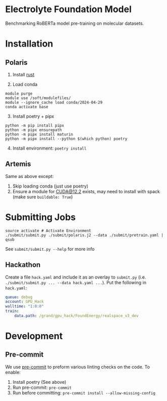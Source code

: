 # Electrolyte Foundation Model
Benchmarking RoBERTa model pre-training on molecular datasets.

# Installation

## Polaris

1. Install [rust](https://www.rust-lang.org/tools/install)

2. Load conda
```shell
module purge
module use /soft/modulefiles/
module --ignore_cache load conda/2024-04-29
conda activate base
```

3. Install poetry + pipx
```shell
python -m pip install pipx
python -m pipx ensurepath
python -m pipx install maturin
python -m pipx install --python $(which python) poetry
```

4. Install environment: `poetry install`

## Artemis

Same as above except:
1. Skip loading conda (just use poetry)
2. Ensure a module for CUDA@12.2 exists, may need to install with spack (make sure `buildable: True`)

# Submitting Jobs

```shell
source activate # Activate Environment
./submit/submit.py ./submit/polaris.j2 --data ./submit/pretrain.yaml | qsub
```

See `submit/submit.py --help` for more info

## Hackathon

Create a file `hack.yaml` and include it as an overlay to `submit.py` (i.e. `./submit/submit.py ... --data hack.yaml ...`).
Put the following in `hack.yaml`:
```yaml
queue: debug
account: GPU_Hack
walltime: "1:0:0"
train:
    data.path: /grand/gpu_hack/FoundEnergy/realspace_v3_dev
```

# Development

## Pre-commit

We use [pre-commit](https://pre-commit.com) to preform various linting checks on the code. To enable:

1. Install poetry (See above)
2. Run pre-commit: `pre-commit`
3. Run before committing: `pre-commit install --allow-missing-config`

